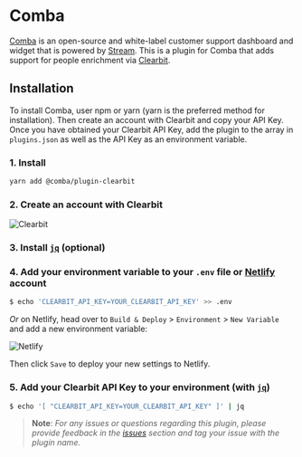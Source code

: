 # Comba

[Comba](https://github.com/getstream/comba) is an open-source and white-label customer support dashboard and widget that is powered by [Stream](https://getstream.io/). This is a plugin for Comba that adds support for people enrichment via [Clearbit](https://clearbit.com).

## Installation

To install Comba, user npm or yarn (yarn is the preferred method for installation). Then create an account with Clearbit and copy your API Key. Once you have obtained your Clearbit API Key, add the plugin to the array in `plugins.json` as well as the API Key as an environment variable.

### 1. Install

```bash
yarn add @comba/plugin-clearbit
```

### 2. Create an account with Clearbit

![Clearbit](https://i.imgur.com/V3F6FE0.png)

### 3. Install [`jq`](https://stedolan.github.io/jq/) (optional)

### 4. Add your environment variable to your `.env` file or [Netlify](https://netlify.com) account

```bash
$ echo 'CLEARBIT_API_KEY=YOUR_CLEARBIT_API_KEY' >> .env
```

_Or_ on Netlify, head over to `Build & Deploy` > `Environment` > `New Variable` and add a new environment variable:

![Netlify](https://i.imgur.com/dc4HoRc.png)

Then click `Save` to deploy your new settings to Netlify.

### 5. Add your Clearbit API Key to your environment (with [`jq`](https://stedolan.github.io/jq/))

```bash
$ echo '[ "CLEARBIT_API_KEY=YOUR_CLEARBIT_API_KEY" ]' | jq
```

> **Note**: _For any issues or questions regarding this plugin, please provide feedback in the [issues](https://github.com/getstream/comba/issues) section and tag your issue with the plugin name._
